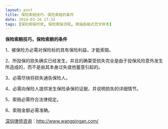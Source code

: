 ```yaml
---
layout: post
title: 保险索赔技巧，保险索赔的条件
date: 2014-03-16 17:32
tags: [保险索赔时效, 保险索赔流程, 索赔函格式范文样本]
---
```

<strong>保险索赔技巧，保险索赔的条件</strong>

1、被保险方必需对保险标的具有保险利益，才能索赔。

2、所投保的损失确实已经发生，并且的确蒙受损失完全是由于投保风险意外发生所造成的，而不是由其本身过失或他蓄意引起的。

3、必需尽快将损失通告保险人。

4、必需向保险人提供发生保险承保的证据，并说明损失的详细情节。

5、索赔必需符合法律规定。

6、索赔金额必需准确。

<a href="http://www.wangpingan.com/">深圳律师咨询</a>：<a href="http://www.wangpingan.com/">http://www.wangpingan.com/</a>

